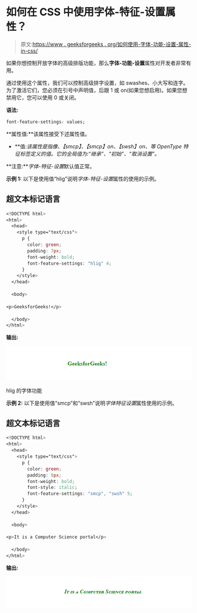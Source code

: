 # 如何在 CSS 中使用字体-特征-设置属性？

> 原文:[https://www . geeksforgeeks . org/如何使用-字体-功能-设置-属性-in-css/](https://www.geeksforgeeks.org/how-to-use-font-feature-settings-property-in-css/)

如果你想控制开放字体的高级排版功能，那么**字体-功能-设置**属性对开发者非常有用。

通过使用这个属性，我们可以控制高级排字设置，如 swashes、小大写和连字。为了激活它们，您必须在引号中声明值，后跟 1 或 on(如果您想启用)。如果您想禁用它，您可以使用 0 或关闭。

**语法:**

```css
font-feature-settings: values;
```

**属性值:**该属性接受下述属性值。

*   **值:**该属性是指像*、【smcp】、【smcp】on、【swsh】on、*等 OpenType 特征标签定义的值。它的全局值为:*“继承”、“初始”*、*“取消设置”。*

**注意:***字体-特征-设置*默认值正常。

**示例 1:** 以下是使用值“hlig”说明*字体-特征-设置*属性的使用的示例。

## 超文本标记语言

```css
<!DOCTYPE html>
<html>
  <head>
    <style type="text/css">
      p {
        color: green;
        padding: 7px;
        font-weight: bold;
        font-feature-settings: "hlig" 4;
      }
    </style>
  </head>

  <body>

<p>GeeksforGeeks!</p>

  </body>
</html>
```

**输出:**

![](img/b5edd6024f8a0d2fc1e843d8cc0fc848.png)

hlig 的字体功能

**示例 2:** 以下是使用值“smcp”和“swsh”说明*字体特征设置*属性使用的示例。

## 超文本标记语言

```css
<!DOCTYPE html>
<html>
  <head>
    <style type="text/css">
      p {
        color: green;
        padding: 8px;
        font-weight: bold;
        font-style: italic;
        font-feature-settings: "smcp", "swsh" 5;
      }
    </style>
  </head>

  <body>

<p>It is a Computer Science portal</p>

  </body>
</html>
```

**输出:**

![](img/78a25a313edbd7bef32249f493e6e6c4.png)
